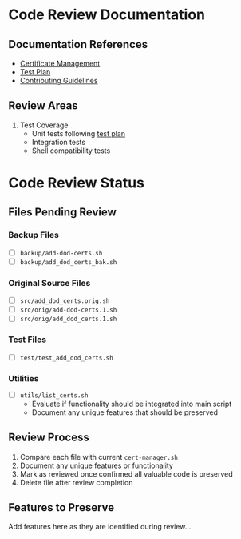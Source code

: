 # Code Review Documentation

## Documentation References

- [Certificate Management](certificate-management.md)
- [Test Plan](test-plan.md)
- [Contributing Guidelines](CONTRIBUTING.md)

## Review Areas

1. Test Coverage
   - Unit tests following [test plan](test-plan.md)
   - Integration tests
   - Shell compatibility tests

# Code Review Status

## Files Pending Review

### Backup Files

- [ ] `backup/add-dod-certs.sh`
- [ ] `backup/add_dod_certs_bak.sh`

### Original Source Files

- [ ] `src/add_dod_certs.orig.sh`
- [ ] `src/orig/add-dod-certs.1.sh`
- [ ] `src/orig/add_dod_certs.1.sh`

### Test Files

- [ ] `test/test_add_dod_certs.sh`

### Utilities

- [ ] `utils/list_certs.sh`
  - Evaluate if functionality should be integrated into main script
  - Document any unique features that should be preserved

## Review Process

1. Compare each file with current `cert-manager.sh`
2. Document any unique features or functionality
3. Mark as reviewed once confirmed all valuable code is preserved
4. Delete file after review completion

## Features to Preserve

Add features here as they are identified during review...
